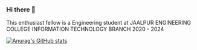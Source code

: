 ### Hi there 👋
This enthusiast fellow is a Engineering student at JAALPUR ENGINEERING COLLEGE
INFORMATION TECHNOLOGY BRANCH  2020 - 2024

[![Anurag's GitHub stats](https://github-readme-stats.vercel.app/apiSA7VIK=anuraghazra)](https://github.com/anuraghazra/github-readme-stats)


